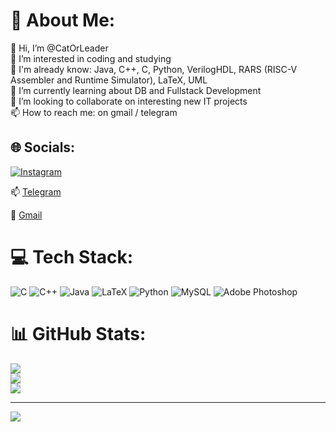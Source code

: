 # 💫 About Me:
👋 Hi, I’m @CatOrLeader<br>👀 I’m interested in coding and studying<br>📖 I'm already know: Java, C++, C, Python, VerilogHDL, RARS (RISC-V Assembler and Runtime Simulator), LaTeX, UML<br>🌱 I’m currently learning about DB and Fullstack Development<br>💞️ I’m looking to collaborate on interesting new IT projects<br>📫 How to reach me: on gmail / telegram


## 🌐 Socials:
[![Instagram](https://img.shields.io/badge/Instagram-%23E4405F.svg?logo=Instagram&logoColor=white)](https://instagram.com/sultanmobb) 

📫 [Telegram](https://t.me/CatOrLeader)

📧 [Gmail](https://mail.google.com/mail/u/arturmuxutdinov@gmail.com)

# 💻 Tech Stack:
![C](https://img.shields.io/badge/c-%2300599C.svg?style=for-the-badge&logo=c&logoColor=white) ![C++](https://img.shields.io/badge/c++-%2300599C.svg?style=for-the-badge&logo=c%2B%2B&logoColor=white) ![Java](https://img.shields.io/badge/java-%23ED8B00.svg?style=for-the-badge&logo=java&logoColor=white) ![LaTeX](https://img.shields.io/badge/latex-%23008080.svg?style=for-the-badge&logo=latex&logoColor=white) ![Python](https://img.shields.io/badge/python-3670A0?style=for-the-badge&logo=python&logoColor=ffdd54) ![MySQL](https://img.shields.io/badge/mysql-%2300f.svg?style=for-the-badge&logo=mysql&logoColor=white) ![Adobe Photoshop](https://img.shields.io/badge/adobephotoshop-%2331A8FF.svg?style=for-the-badge&logo=adobephotoshop&logoColor=white)
# 📊 GitHub Stats:
![](https://github-readme-stats.vercel.app/api?username=CatOrLeader&theme=nightowl&hide_border=false&include_all_commits=false&count_private=false)<br/>
![](https://github-readme-streak-stats.herokuapp.com/?user=CatOrLeader&theme=nightowl&hide_border=false)<br/>
![](https://github-readme-stats.vercel.app/api/top-langs/?username=CatOrLeader&theme=nightowl&hide_border=false&include_all_commits=false&count_private=false&layout=compact)

---
[![](https://visitcount.itsvg.in/api?id=CatOrLeader&icon=5&color=12)](https://visitcount.itsvg.in)

